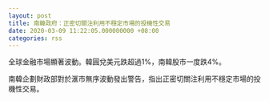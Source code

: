 ```yaml
---
layout: post
title: 南韓政府：正密切關注利用不穩定市場的投機性交易
date: 2020-03-09 11:22:05.000000000 +08:00
categories: rss
---
```


全球金融市場顯著波動。韓圓兌美元跌超過1%，南韓股市一度跌4%。

南韓企劃財政部對於滙市無序波動發出警告，指出正密切關注利用不穩定市場的投機性交易。
